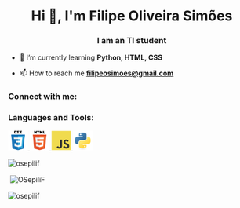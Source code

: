 <h1 align="center">Hi 👋, I'm Filipe Oliveira Simões</h1>
<h3 align="center">I am an TI student</h3>

- 🌱 I’m currently learning **Python, HTML, CSS**

- 📫 How to reach me **filipeosimoes@gmail.com**

<h3 align="left">Connect with me:</h3>
<p align="left">
</p>

<h3 align="left">Languages and Tools:</h3>
<p align="left"> <a href="https://www.w3schools.com/css/" target="_blank" rel="noreferrer"> <img src="https://raw.githubusercontent.com/devicons/devicon/master/icons/css3/css3-original-wordmark.svg" alt="css3" width="40" height="40"/> </a> <a href="https://www.w3.org/html/" target="_blank" rel="noreferrer"> <img src="https://raw.githubusercontent.com/devicons/devicon/master/icons/html5/html5-original-wordmark.svg" alt="html5" width="40" height="40"/> </a> <a href="https://developer.mozilla.org/en-US/docs/Web/JavaScript" target="_blank" rel="noreferrer"> <img src="https://raw.githubusercontent.com/devicons/devicon/master/icons/javascript/javascript-original.svg" alt="javascript" width="40" height="40"/> </a> <a href="https://www.python.org" target="_blank" rel="noreferrer"> <img src="https://raw.githubusercontent.com/devicons/devicon/master/icons/python/python-original.svg" alt="python" width="40" height="40"/> </a> </p>

<p><img align="center" src="https://github-readme-stats.vercel.app/api/top-langs?username=osepilif&show_icons=true&locale=en&layout=compact" alt="osepilif" /></p>
<p>&nbsp;<img align="center" src="https://github-readme-stats.vercel.app/api?username=osepilif&show_icons=true&locale=en" alt="OSepiliF" /></p>
<p><img align="center" src="https://github-readme-streak-stats.herokuapp.com/?user=osepilif&" alt="osepilif" /></p>
